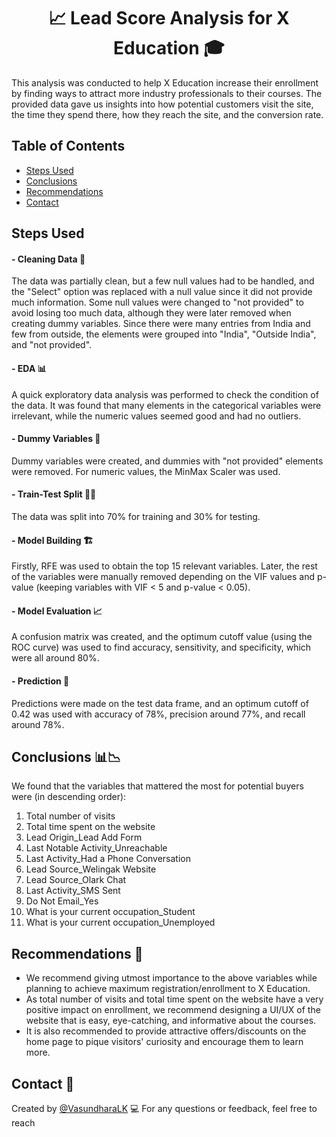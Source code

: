<h1 align="center">  📈 Lead Score Analysis for X Education 🎓 </h1>


This analysis was conducted to help X Education increase their enrollment by finding ways to attract more industry professionals to their courses. The provided data gave us insights into how potential customers visit the site, the time they spend there, how they reach the site, and the conversion rate.

## Table of Contents
* [Steps Used](#steps-used)
* [Conclusions](#conclusions)
* [Recommendations](#recommendations)
* [Contact](#contact)

## Steps Used

#### - Cleaning Data 🧹
The data was partially clean, but a few null values had to be handled, and the "Select" option was replaced with a null value since it did not provide much information. Some null values were changed to "not provided" to avoid losing too much data, although they were later removed when creating dummy variables. Since there were many entries from India and few from outside, the elements were grouped into "India", "Outside India", and "not provided".

#### - EDA 📊
A quick exploratory data analysis was performed to check the condition of the data. It was found that many elements in the categorical variables were irrelevant, while the numeric values seemed good and had no outliers.

#### - Dummy Variables 🤖
Dummy variables were created, and dummies with "not provided" elements were removed. For numeric values, the MinMax Scaler was used.

#### - Train-Test Split 🚂🧪
The data was split into 70% for training and 30% for testing.

#### - Model Building 🏗️
Firstly, RFE was used to obtain the top 15 relevant variables. Later, the rest of the variables were manually removed depending on the VIF values and p-value (keeping variables with VIF < 5 and p-value < 0.05).

#### - Model Evaluation 📈
A confusion matrix was created, and the optimum cutoff value (using the ROC curve) was used to find accuracy, sensitivity, and specificity, which were all around 80%.

#### - Prediction 🤖
Predictions were made on the test data frame, and an optimum cutoff of 0.42 was used with accuracy of 78%, precision around 77%, and recall around 78%.

## Conclusions 📊📉
We found that the variables that mattered the most for potential buyers were (in descending order):
1. Total number of visits
2. Total time spent on the website
3. Lead Origin_Lead Add Form
4. Last Notable Activity_Unreachable
5. Last Activity_Had a Phone Conversation
6. Lead Source_Welingak Website
7. Lead Source_Olark Chat
8. Last Activity_SMS Sent
9. Do Not Email_Yes
10. What is your current occupation_Student
11. What is your current occupation_Unemployed

## Recommendations 🚀
- We recommend giving utmost importance to the above variables while planning to achieve maximum registration/enrollment to X Education.
- As total number of visits and total time spent on the website have a very positive impact on enrollment, we recommend designing a UI/UX of the website that is easy, eye-catching, and informative about the courses.
- It is also recommended to provide attractive offers/discounts on the home page to pique visitors' curiosity and encourage them to learn more.

## Contact 📧
Created by [@VasundharaLK](https://github.com/VasundharaLK) 💻
For any questions or feedback, feel free to reach
